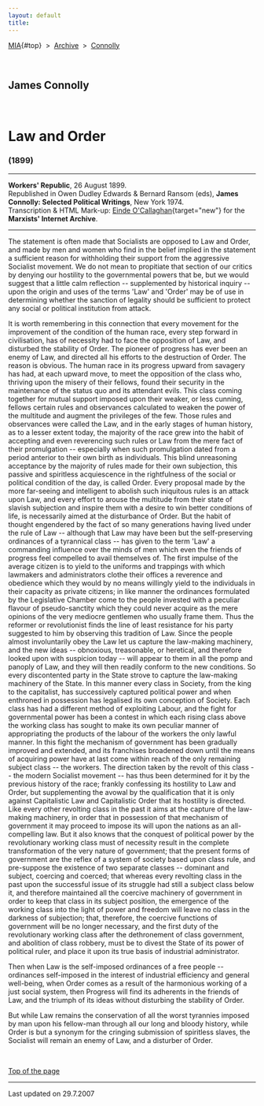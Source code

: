 ```yaml
---
layout: default
title: 
---
```

[MIA](../../../../index.htm){#top}  \> 
[Archive](../../../index.htm)  \>  [Connolly](../../index.htm)

 

## James Connolly

 

# Law and Order

### (1899)

------------------------------------------------------------------------

**Workers' Republic**, 26 August 1899.\
Republished in Owen Dudley Edwards & Bernard Ransom (eds), **James
Connolly: Selected Political Writings**, New York 1974.\
Transcription & HTML Mark-up: [Einde
O'Callaghan](../../../../admin/volunteers/biographies/eocallaghan.htm){target="new"}
for the **Marxists' Internet Archive**.

------------------------------------------------------------------------

The statement is often made that Socialists are opposed to Law and
Order, and made by men and women who find in the belief implied in the
statement a sufficient reason for withholding their support from the
aggressive Socialist movement. We do not mean to propitiate that section
of our critics by denying our hostility to the governmental powers that
be, but we would suggest that a little calm reflection -- supplemented
by historical inquiry -- upon the origin and uses of the terms 'Law' and
'Order' may be of use in determining whether the sanction of legality
should be sufficient to protect any social or political institution from
attack.

It is worth remembering in this connection that every movement for the
improvement of the condition of the human race, every step forward in
civilisation, has of necessity had to face the opposition of Law, and
disturbed the stability of Order. The pioneer of progress has ever been
an enemy of Law, and directed all his efforts to the destruction of
Order. The reason is obvious. The human race in its progress upward from
savagery has had, at each upward move, to meet the opposition of the
class who, thriving upon the misery of their fellows, found their
security in the maintenance of the status quo and its attendant evils.
This class coming together for mutual support imposed upon their weaker,
or less cunning, fellows certain rules and observances calculated to
weaken the power of the multitude and augment the privileges of the few.
Those rules and observances were called the Law, and in the early stages
of human history, as to a lesser extent today, the majority of the race
grew into the habit of accepting and even reverencing such rules or Law
from the mere fact of their promulgation -- especially when such
promulgation dated from a period anterior to their own birth as
individuals. This blind unreasoning acceptance by the majority of rules
made for their own subjection, this passive and spiritless acquiescence
in the rightfulness of the social or political condition of the day, is
called Order. Every proposal made by the more far-seeing and intelligent
to abolish such iniquitous rules is an attack upon Law, and every effort
to arouse the multitude from their state of slavish subjection and
inspire them with a desire to win better conditions of life, is
necessarily aimed at the disturbance of Order. But the habit of thought
engendered by the fact of so many generations having lived under the
rule of Law -- although that Law may have been but the self-preserving
ordinances of a tyrannical class -- has given to the term 'Law' a
commanding influence over the minds of men which even the friends of
progress feel compelled to avail themselves of. The first impulse of the
average citizen is to yield to the uniforms and trappings with which
lawmakers and administrators clothe their offices a reverence and
obedience which they would by no means willingly yield to the
individuals in their capacity as private citizens; in like manner the
ordinances formulated by the Legislative Chamber come to the people
invested with a peculiar flavour of pseudo-sanctity which they could
never acquire as the mere opinions of the very mediocre gentlemen who
usually frame them. Thus the reformer or revolutionist finds the line of
least resistance for his party suggested to him by observing this
tradition of Law. Since the people almost involuntarily obey the Law let
us capture the law-making machinery, and the new ideas -- obnoxious,
treasonable, or heretical, and therefore looked upon with suspicion
today -- will appear to them in all the pomp and panoply of Law, and
they will then readily conform to the new conditions. So every
discontented party in the State strove to capture the law-making
machinery of the State. In this manner every class in Society, from the
king to the capitalist, has successively captured political power and
when enthroned in possession has legalised its own conception of
Society. Each class has had a different method of exploiting Labour, and
the fight for governmental power has been a contest in which each rising
class above the working class has sought to make its own peculiar manner
of appropriating the products of the labour of the workers the only
lawful manner. In this fight the mechanism of government has been
gradually improved and extended, and its franchises broadened down until
the means of acquiring power have at last come within reach of the only
remaining subject class -- the workers. The direction taken by the
revolt of this class -- the modern Socialist movement -- has thus been
determined for it by the previous history of the race; frankly
confessing its hostility to Law and Order, but supplementing the avowal
by the qualification that it is only against Capitalistic Law and
Capitalistic Order that its hostility is directed. Like every other
revolting class in the past it aims at the capture of the law-making
machinery, in order that in possession of that mechanism of government
it may proceed to impose its will upon the nations as an all-compelling
law. But it also knows that the conquest of political power by the
revolutionary working class must of necessity result in the complete
transformation of the very nature of government; that the present forms
of government are the reflex of a system of society based upon class
rule, and pre-suppose the existence of two separate classes -- dominant
and subject, coercing and coerced; that whereas every revolting class in
the past upon the successful issue of its struggle had still a subject
class below it, and therefore maintained all the coercive machinery of
government in order to keep that class in its subject position, the
emergence of the working class into the light of power and freedom will
leave no class in the darkness of subjection; that, therefore, the
coercive functions of government will be no longer necessary, and the
first duty of the revolutionary working class after the dethronement of
class government, and abolition of class robbery, must be to divest the
State of its power of political ruler, and place it upon its true basis
of industrial administrator.

Then when Law is the self-imposed ordinances of a free people --
ordinances self-imposed in the interest of industrial efficiency and
general well-being, when Order comes as a result of the harmonious
working of a just social system, then Progress will find its adherents
in the friends of Law, and the triumph of its ideas without disturbing
the stability of Order.

But while Law remains the conservation of all the worst tyrannies
imposed by man upon his fellow-man through all our long and bloody
history, while Order is but a synonym for the cringing submission of
spiritless slaves, the Socialist will remain an enemy of Law, and a
disturber of Order.

 

[Top of the page](#top)

------------------------------------------------------------------------

Last updated on 29.7.2007
